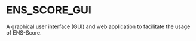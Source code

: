 # ENS_SCORE_GUI
A graphical user interface (GUI) and web application to facilitate the usage of ENS-Score.
